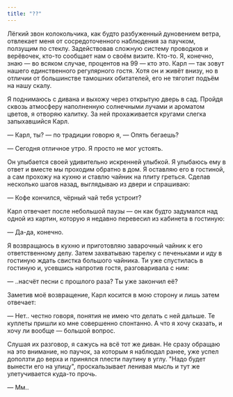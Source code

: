 ```yaml
---
title: "??"
---
```


Лёгкий звон колокольчика, как будто разбуженный дуновением ветра, отвлекает меня
от сосредоточенного наблюдения за паучком, ползущим по стеклу. Задействовав
сложную систему проводков и верёвочек, кто-то сообщает нам о своём
визите. Кто-то. Я, конечно, знаю — во всяком случае, процентов на 99 — кто
это. Карл — так зовут нашего единственного регулярного гостя. Хотя он и живёт
внизу, но в отличии от большинстве тамошних обитателей, его не тяготит подъём на
нашу скалу.

Я поднимаюсь с дивана и выхожу через открытую дверь в сад. Пройдя сквозь
атмосферу наполненную солнечными лучами и ароматом цветов, я отворяю калитку. За
ней прохаживается кругами слегка запыхавшийся Карл.

— Карл, ты? — по традиции говорю я, — Опять бегаешь?

— Сегодня отличное утро. Я просто не мог устоять.

Он улыбается своей удивительно искренней улыбкой. Я улыбаюсь ему в ответ и
вместе мы проходим обратно в дом. Я оставляю его в гостиной, а сам прохожу на
кухню и ставлю чайник на плиту греться. Сделав несколько шагов назад, выглядываю
из двери и спрашиваю:

— Кофе кончился, чёрный чай тебя устроит?

Карл отвечает после небольшой паузы — он как будто задумался над одной из
картин, которую я недавно перевесил из кабинета в гостиную:

— Да-да, конечно.

Я возвращаюсь в кухню и приготовляю заварочный чайник к его ответственному
делу. Затем захватываю тарелку с печеньками и иду в гостиную ждать свистка
большого чайника. Ти уже спустилась в гостиную и, усевшись напротив гостя,
разговаривала с ним:

— ..насчёт песни с прошлого раза? Ты уже закончил её?

Заметив моё возвращение, Карл косится в мою сторону и лишь затем отвечает:

— Нет.. честно говоря, понятия не имею что делать с ней дальше. Те куплеты
пришли ко мне совершенно спонтанно. А что я хочу сказать, и хочу ли вообще —
большой вопрос.

Слушая их разговор, я сажусь на всё тот же диван. Не сразу обращаю на это
внимание, но паучок, за которым я наблюдал ранее, уже успел доползти до верха и
принялся плести паутину в углу. "Надо будет вынести его на улицу",
проскальзывает ленивая мысль и тут же улетучивается куда-то прочь.

— Мм.. 

